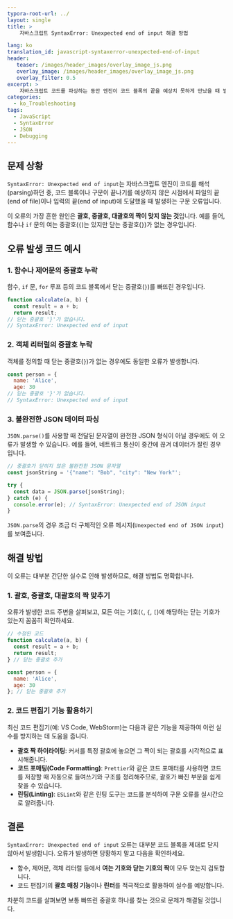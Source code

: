 ```yaml
---
typora-root-url: ../
layout: single
title: >
    자바스크립트 SyntaxError: Unexpected end of input 해결 방법

lang: ko
translation_id: javascript-syntaxerror-unexpected-end-of-input
header:
   teaser: /images/header_images/overlay_image_js.png
   overlay_image: /images/header_images/overlay_image_js.png
   overlay_filter: 0.5
excerpt: >
    자바스크립트 코드를 파싱하는 동안 엔진이 코드 블록의 끝을 예상치 못하게 만났을 때 발생하는 `SyntaxError: Unexpected end of input` 오류의 일반적인 원인과 해결책을 알아봅니다.
categories:
  - ko_Troubleshooting
tags:
  - JavaScript
  - SyntaxError
  - JSON
  - Debugging
---
```


## 문제 상황

`SyntaxError: Unexpected end of input`는 자바스크립트 엔진이 코드를 해석(parsing)하던 중, 코드 블록이나 구문이 끝나기를 예상하지 않은 시점에서 파일의 끝(end of file)이나 입력의 끝(end of input)에 도달했을 때 발생하는 구문 오류입니다.

이 오류의 가장 흔한 원인은 **괄호, 중괄호, 대괄호의 짝이 맞지 않는 것**입니다. 예를 들어, 함수나 `if` 문의 여는 중괄호(`{`)는 있지만 닫는 중괄호(`}`)가 없는 경우입니다.

## 오류 발생 코드 예시

### 1. 함수나 제어문의 중괄호 누락

함수, `if` 문, `for` 루프 등의 코드 블록에서 닫는 중괄호(`}`)를 빠뜨린 경우입니다.

```javascript
function calculate(a, b) {
  const result = a + b;
  return result;
// 닫는 중괄호 '}'가 없습니다.
// SyntaxError: Unexpected end of input
```

### 2. 객체 리터럴의 중괄호 누락

객체를 정의할 때 닫는 중괄호(`}`)가 없는 경우에도 동일한 오류가 발생합니다.

```javascript
const person = {
  name: 'Alice',
  age: 30
// 닫는 중괄호 '}'가 없습니다.
// SyntaxError: Unexpected end of input
```

### 3. 불완전한 JSON 데이터 파싱

`JSON.parse()`를 사용할 때 전달된 문자열이 완전한 JSON 형식이 아닐 경우에도 이 오류가 발생할 수 있습니다. 예를 들어, 네트워크 통신이 중간에 끊겨 데이터가 잘린 경우입니다.

```javascript
// 중괄호가 닫히지 않은 불완전한 JSON 문자열
const jsonString = '{"name": "Bob", "city": "New York"'; 

try {
  const data = JSON.parse(jsonString);
} catch (e) {
  console.error(e); // SyntaxError: Unexpected end of JSON input
}
```

`JSON.parse`의 경우 조금 더 구체적인 오류 메시지(`Unexpected end of JSON input`)를 보여줍니다.

## 해결 방법

이 오류는 대부분 간단한 실수로 인해 발생하므로, 해결 방법도 명확합니다.

### 1. 괄호, 중괄호, 대괄호의 짝 맞추기

오류가 발생한 코드 주변을 살펴보고, 모든 여는 기호(`(`, `{`, `[`)에 해당하는 닫는 기호가 있는지 꼼꼼히 확인하세요.

```javascript
// 수정된 코드
function calculate(a, b) {
  const result = a + b;
  return result;
} // 닫는 중괄호 추가

const person = {
  name: 'Alice',
  age: 30
}; // 닫는 중괄호 추가
```

### 2. 코드 편집기 기능 활용하기

최신 코드 편집기(예: VS Code, WebStorm)는 다음과 같은 기능을 제공하여 이런 실수를 방지하는 데 도움을 줍니다.

-   **괄호 짝 하이라이팅**: 커서를 특정 괄호에 놓으면 그 짝이 되는 괄호를 시각적으로 표시해줍니다.
-   **코드 포매팅(Code Formatting)**: `Prettier`와 같은 코드 포매터를 사용하면 코드를 저장할 때 자동으로 들여쓰기와 구조를 정리해주므로, 괄호가 빠진 부분을 쉽게 찾을 수 있습니다.
-   **린팅(Linting)**: `ESLint`와 같은 린팅 도구는 코드를 분석하여 구문 오류를 실시간으로 알려줍니다.

## 결론

`SyntaxError: Unexpected end of input` 오류는 대부분 코드 블록을 제대로 닫지 않아서 발생합니다. 오류가 발생하면 당황하지 말고 다음을 확인하세요.

-   함수, 제어문, 객체 리터럴 등에서 **여는 기호와 닫는 기호의 짝**이 모두 맞는지 검토합니다.
-   코드 편집기의 **괄호 매칭 기능**이나 **린터**를 적극적으로 활용하여 실수를 예방합니다.

차분히 코드를 살펴보면 보통 빠뜨린 중괄호 하나를 찾는 것으로 문제가 해결될 것입니다.
